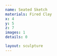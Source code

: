 ```yaml
---
name: Seated Sketch
materials: Fired Clay
x: 4
y: 5
z: 7
images: 1
details: 0

layout: sculpture
---
```



